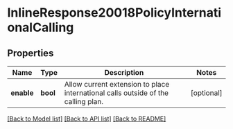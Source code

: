 # InlineResponse20018PolicyInternationalCalling

## Properties
Name | Type | Description | Notes
------------ | ------------- | ------------- | -------------
**enable** | **bool** | Allow current extension to place international calls outside of the calling plan. | [optional] 

[[Back to Model list]](../README.md#documentation-for-models) [[Back to API list]](../README.md#documentation-for-api-endpoints) [[Back to README]](../README.md)

